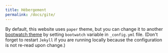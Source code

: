 ```yaml
---
title: Hébergement
permalink: /docs/gite/
---
```


By default, this website uses `paper` theme, but you can change it to another [bootwatch theme](https://bootswatch.com/) by setting
`bootwatch` variable in `_config.yml` file.
(Don't forget to restart `Jekyll` if you are running locally because the configuration is not re-read upon change.)


<div id="gallery" style="display:none;">

  <img src="https://bootswatch.com/cerulean/thumbnail.png"  alt="Cerulean" data-image="https://bootswatch.com/cerulean/thumbnail.png" data-description="Image 1 Description">
		
  <img src="https://bootswatch.com/cosmo/thumbnail.png"  alt="Cerulean" data-image="https://bootswatch.com/cosmo/thumbnail.png" data-description="Image 1 Description">
  		
  <img src="https://bootswatch.com/cyborg/thumbnail.png"  alt="Cerulean" data-image="https://bootswatch.com/cyborg/thumbnail.png" data-description="Image 1 Description">
  		
  <img src="https://bootswatch.com/darkly/thumbnail.png"  alt="Cerulean" data-image="https://bootswatch.com/darkly/thumbnail.png" data-description="Image 1 Description">
  		
  <img src="https://bootswatch.com/flatly/thumbnail.png"  alt="Cerulean" data-image="https://bootswatch.com/flatly/thumbnail.png" data-description="Image 1 Description">
  		
  <img src="https://bootswatch.com/journal/thumbnail.png"  alt="Cerulean" data-image="https://bootswatch.com/journal/thumbnail.png" data-description="Image 1 Description">
  		
  <img src="https://bootswatch.com/lumen/thumbnail.png"  alt="Cerulean" data-image="https://bootswatch.com/lumen/thumbnail.png" data-description="Image 1 Description">

</div>
